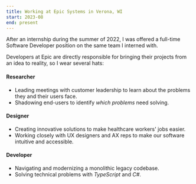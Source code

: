 ```yaml
---
title: Working at Epic Systems in Verona, WI
start: 2023-08
end: present
---
```


After an internship during the summer of 2022, I was offered a full-time
Software Developer position on the same team I interned with.

Developers at Epic are directly responsible for bringing their projects from an
idea to reality, so I wear several hats:

#### **Researcher**
- Leading meetings with customer leadership to learn about the problems they and
  their users face.
- Shadowing end-users to identify *which problems* need solving.

#### **Designer**
- Creating innovative solutions to make healthcare workers' jobs easier.
- Working closely with UX designers and AX reps to make our software intuitive
  and accessible.

#### **Developer**
- Navigating and modernizing a monolithic legacy codebase.
- Solving technical problems with *TypeScript* and *C#*.
